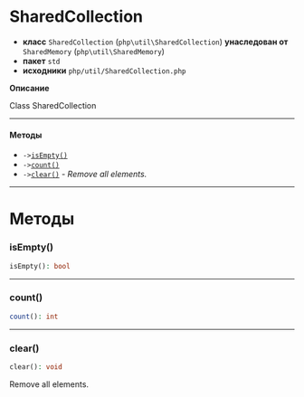 # SharedCollection

- **класс** `SharedCollection` (`php\util\SharedCollection`) **унаследован от** `SharedMemory` (`php\util\SharedMemory`)
- **пакет** `std`
- **исходники** `php/util/SharedCollection.php`

**Описание**

Class SharedCollection

---

#### Методы

- `->`[`isEmpty()`](#method-isempty)
- `->`[`count()`](#method-count)
- `->`[`clear()`](#method-clear) - _Remove all elements._

---
# Методы

<a name="method-isempty"></a>

### isEmpty()
```php
isEmpty(): bool
```

---

<a name="method-count"></a>

### count()
```php
count(): int
```

---

<a name="method-clear"></a>

### clear()
```php
clear(): void
```
Remove all elements.